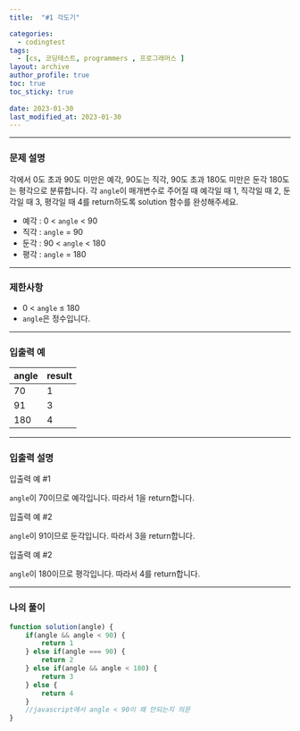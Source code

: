 ```yaml
---
title:  "#1 각도기"

categories:
  - codingtest
tags:
  - [cs, 코딩테스트, programmers , 프로그래머스 ]
layout: archive
author_profile: true
toc: true
toc_sticky: true
 
date: 2023-01-30
last_modified_at: 2023-01-30
---
```

---

### 문제 설명

각에서 0도 초과 90도 미만은 예각, 90도는 직각, 90도 초과 180도 미만은 둔각 180도는 평각으로 분류합니다. 각 `angle`이 매개변수로 주어질 때 예각일 때 1, 직각일 때 2, 둔각일 때 3, 평각일 때 4를 return하도록 solution 함수를 완성해주세요.

- 예각 : 0 < `angle` < 90
- 직각 : `angle` = 90
- 둔각 : 90 < `angle` < 180
- 평각 : `angle` = 180

---

### 제한사항

- 0 < `angle` ≤ 180
- `angle`은 정수입니다.

---

### 입출력 예

| angle | result |
| --- | --- |
| 70 | 1 |
| 91 | 3 |
| 180 | 4 |

---

### 입출력 설명

입출력 예 #1

`angle`이 70이므로 예각입니다. 따라서 1을 return합니다.

입출력 예 #2

`angle`이 91이므로 둔각입니다. 따라서 3을 return합니다.

입출력 예 #2

`angle`이 180이므로 평각입니다. 따라서 4를 return합니다.

---

### 나의 풀이

```jsx
function solution(angle) {
    if(angle && angle < 90) {
        return 1
    } else if(angle === 90) {
        return 2
    } else if(angle && angle < 180) {
        return 3
    } else {
        return 4
    }
    //javascript에서 angle < 90이 왜 안되는지 의문
}
```